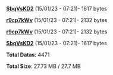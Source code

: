 [**SbqVsKD2**](/data/SbqVsKD2.txt) (15/01/23 - 07:21)- 1617 bytes

[**r9cp7kWv**](/data/r9cp7kWv.txt) (15/01/23 - 07:21)- 2132 bytes

[**r9cp7kWv**](/data/r9cp7kWv.txt) (15/01/23 - 07:21)- 2132 bytes

[**SbqVsKD2**](/data/SbqVsKD2.txt) (15/01/23 - 07:21)- 1617 bytes

**Total Datas**: 4471

**Total Size**: 27.73 MB / 27.7 MB